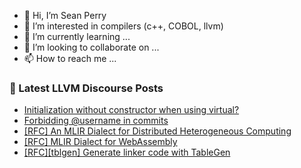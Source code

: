 - 👋 Hi, I’m Sean Perry
- 👀 I’m interested in compilers (c++, COBOL, llvm)
- 🌱 I’m currently learning ...
- 💞️ I’m looking to collaborate on ...
- 📫 How to reach me ...

<!---
s66perry/s66perry is a ✨ special ✨ repository because its `README.md` (this file) appears on your GitHub profile.
You can click the Preview link to take a look at your changes.
--->
### 📕 Latest LLVM Discourse Posts

<!-- DISCOURSE-LLVM:START -->
- [Initialization without constructor when using virtual?](https://discourse.llvm.org/t/initialization-without-constructor-when-using-virtual/87102#post_1)
- [Forbidding @username in commits](https://discourse.llvm.org/t/forbidding-username-in-commits/86997#post_12)
- [[RFC] An MLIR Dialect for Distributed Heterogeneous Computing](https://discourse.llvm.org/t/rfc-an-mlir-dialect-for-distributed-heterogeneous-computing/86960#post_6)
- [[RFC] MLIR Dialect for WebAssembly](https://discourse.llvm.org/t/rfc-mlir-dialect-for-webassembly/86758?page=2#post_32)
- [[RFC][tblgen] Generate linker code with TableGen](https://discourse.llvm.org/t/rfc-tblgen-generate-linker-code-with-tablegen/86918#post_12)
<!-- DISCOURSE-LLVM:END -->
